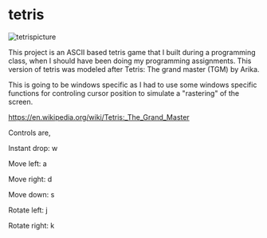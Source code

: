 # tetris

![tetrispicture](https://user-images.githubusercontent.com/26101774/29991307-87c05240-8f39-11e7-83f2-f53b41d29f76.png)


This project is an ASCII based tetris game that I built during a programming class, when I should have been doing my programming assignments. This version of tetris was modeled after Tetris: The grand master (TGM) by Arika.

This is going to be windows specific as I had to use some windows specific functions for controling cursor position to simulate a "rastering" of the screen.

https://en.wikipedia.org/wiki/Tetris:_The_Grand_Master

Controls are,

Instant drop: w

Move left: a

Move right: d

Move down: s

Rotate left: j

Rotate right: k

